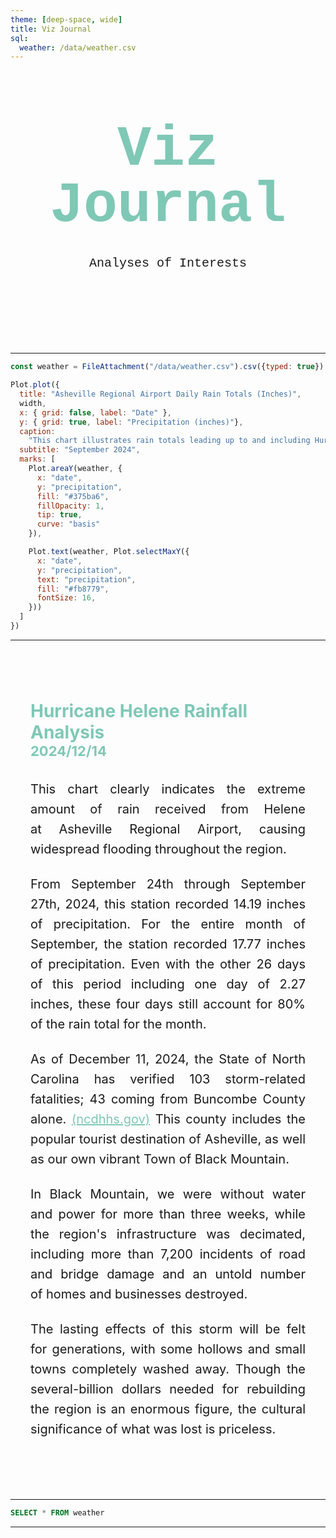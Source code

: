 ```yaml
---
theme: [deep-space, wide]
title: Viz Journal
sql:
  weather: /data/weather.csv
---
```

<head>

</head>

<body>

  <div class="hero">
    <h1>Viz Journal</h1>
    <h2>Analyses of Interests</h2>
  </div>

---

```js
const weather = FileAttachment("/data/weather.csv").csv({typed: true})
```



```js
Plot.plot({
  title: "Asheville Regional Airport Daily Rain Totals (Inches)",
  width,
  x: { grid: false, label: "Date" },
  y: { grid: true, label: "Precipitation (inches)"},
  caption:
    "This chart illustrates rain totals leading up to and including Hurricane Helene",
  subtitle: "September 2024",
  marks: [
    Plot.areaY(weather, {
      x: "date",
      y: "precipitation",
      fill: "#375ba6",
      fillOpacity: 1,
      tip: true,
      curve: "basis"
    }),

    Plot.text(weather, Plot.selectMaxY({
      x: "date",
      y: "precipitation",
      text: "precipitation",
      fill: "#fb8779",
      fontSize: 16,
    }))
  ]
})
```

---

<article class="chart-analysis">
  <header>
    <h3>Hurricane Helene Rainfall Analysis</h3>
    <h4>2024/12/14</h4>
  </header>
  <p>
    This chart clearly indicates the extreme amount of rain received from Helene at Asheville Regional Airport, causing widespread flooding throughout the region.
  </p>
  <p>
    From September 24th through September 27th, 2024, this station recorded 14.19 inches of precipitation. For the entire month of September, the station recorded 17.77 inches of precipitation. Even with the other 26 days of this period including one day of 2.27 inches, these four days still account for 80% of the rain total for the month.
  </p>
  <p>
    As of December 11, 2024, the State of North Carolina has verified 103 storm-related fatalities; 43 coming from Buncombe County alone. <a href="https://www.ncdhhs.gov/assistance/hurricane-helene-recovery-resources/hurricane-helene-storm-related-fatalities">(ncdhhs.gov)</a> This county includes the popular tourist destination of Asheville, as well as our own vibrant Town of Black Mountain. 
  </p>
  <p>
    In Black Mountain, we were without water and power for more than three weeks, while the region's infrastructure was decimated, including more than 7,200 incidents of road and bridge damage and an untold number of homes and businesses destroyed.
  </p>
  <p>    
    The lasting effects of this storm will be felt for generations, with some hollows and small towns completely washed away. Though the several-billion dollars needed for rebuilding the region is an enormous figure, the cultural significance of what was lost is priceless.
  </p>
</article>

---

```sql
SELECT * FROM weather
```

---

</body>

<style>

.hero {
  display: flex;
  flex-direction: column;
  align-items: center;
  font-family: Consolas, Menlo, Monaco, 'Courier New', monospace;
  margin: 4rem 0 8rem;
  text-wrap: balance;
  text-align: center;
}

.hero h1 {
  margin: 1rem 0;
  padding: 1rem 0;
  max-width: none;
  font-size: 14vw;
  font-weight: 900;
  line-height: 1;
  color: #7fc8b6;
}

.hero h2 {
  margin: 0;
  max-width: 34em;
  font-size: 20px;
  font-style: initial;
  font-weight: 500;
  line-height: 1.5;
  color: var(--theme-foreground-muted);
}

a[href] {
  color: #7fc8b6;
}

.chart-analysis {
  margin: 4rem auto;
  max-width: 90%;
  padding: 2rem;
  border-top: 1px solid var(--theme-foreground-muted);
}

.chart-analysis header {
  margin-bottom: 2rem;
}

.chart-analysis h3 {
  text-align: left;
  display: block;
  margin: 0;
  font-size: 28px;
  color: #7fc8b6;
}

.chart-analysis h4 {
  text-align: left;
  display: block;
  margin: 0;
  font-size: 22px;
  color: #7fc8b6;
}

.chart-analysis p {
  text-align: justify;
  margin: 1.5rem 0;
  font-size: 20px;
  text-wrap: balance;
  color: var(--theme-foreground-muted);
  line-height: 1.6;
  hyphens: auto;
}

.chart-analysis p:first-of-type {
  margin-top: 0;
}

.chart-analysis p:last-of-type {
  margin-bottom: 0;
}

@media (min-width: 640px) {
  .hero h1 {
    font-size: 90px;
  }
  
  .chart-analysis {
    max-width: 70ch;
  }
}

</style>
